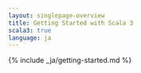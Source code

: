 ```yaml
---
layout: singlepage-overview
title: Getting Started with Scala 3
scala3: true
language: ja
---
```


{% include _ja/getting-started.md %}
